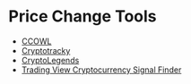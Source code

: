 # Price Change Tools

* [CCOWL](https://ccowl.com/coins)
* [Cryptotracky](https://www.cryptotracky.com/#!/)
* [CryptoLegends](http://cryptolegendswebapp.azurewebsites.net/)
* [Trading View Cryptocurrency Signal Finder](https://www.tradingview.com/cryptocurrency-signals/)
